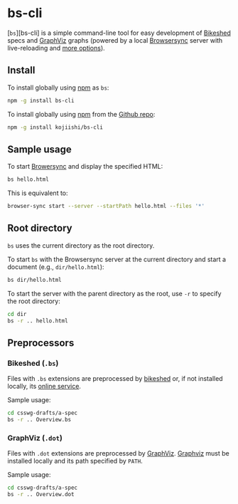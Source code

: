 # bs-cli

[`bs`][bs-cli] is a simple command-line tool for easy development of [Bikeshed][bikeshed] specs and [GraphViz][graphviz] graphs (powered by a local [Browsersync][browser-sync] server with live-reloading and [more options](https://www.browsersync.io/docs/options/)).


## Install

To install globally using [npm][npm] as `bs`:

```sh
npm -g install bs-cli
```

To install globally using [npm][npm] from the [Github repo][github-repo]:

```sh
npm -g install kojiishi/bs-cli
```


## Sample usage

To start [Browersync][browser-sync] and display the specified HTML:

```sh
bs hello.html
```

This is equivalent to:

```sh
browser-sync start --server --startPath hello.html --files '*'
```

## Root directory

`bs` uses the current directory as the root directory.

To start `bs` with the Browsersync server at the current directory and start a document (e.g., `dir/hello.html`):

```sh
bs dir/hello.html
```

To start the server with the parent directory as the root, use `-r` to specify the root directory:

```sh
cd dir
bs -r .. hello.html
```

## Preprocessors

### Bikeshed (`.bs`)

Files with `.bs` extensions are preprocessed by [bikeshed] or, if not
installed locally, its [online service][bikeshed-online].

Sample usage:

```sh
cd csswg-drafts/a-spec
bs -r .. Overview.bs
```

### GraphViz (`.dot`)

Files with `.dot` extensions are preprocessed by [GraphViz][graphviz].
[Graphviz] must be installed locally and its path specified by `PATH`.

Sample usage:

```sh
cd csswg-drafts/a-spec
bs -r .. Overview.dot
```


[graphviz]: http://www.graphviz.org/
[bikeshed-js]: https://www.npmjs.com/package/bikeshed-js
[bikeshed-online]: https://api.csswg.org/bikeshed/
[bikeshed]: https://github.com/tabatkins/bikeshed
[browser-sync]: https://www.browsersync.io/
[github-repo]: https://github.com/kojiishi/bs-cli
[npm]: https://www.npmjs.com/
